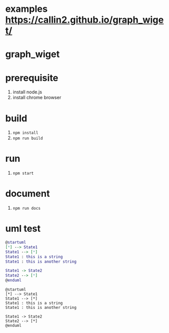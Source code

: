 # examples https://callin2.github.io/graph_wiget/

# graph_wiget

# prerequisite
1. install node.js
2. install chrome browser

# build
1. `npm install`
2. `npm run build`

# run
1. `npm start`

# document
1. `npm run docs`


# uml test
```dot
@startuml
[*] --> State1
State1 --> [*]
State1 : this is a string
State1 : this is another string

State1 -> State2
State2 --> [*]
@enduml
```


```uml
@startuml
[*] --> State1
State1 --> [*]
State1 : this is a string
State1 : this is another string

State1 -> State2
State2 --> [*]
@enduml
```